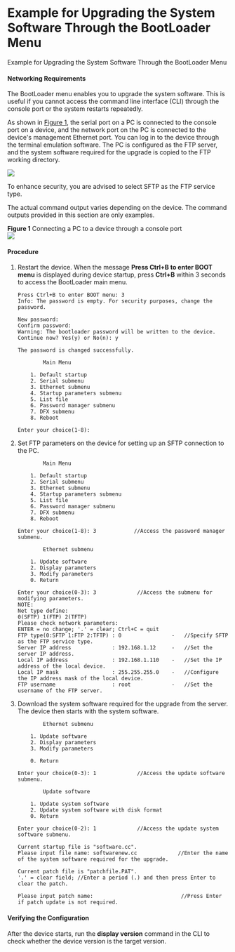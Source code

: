 Example for Upgrading the System Software Through the BootLoader Menu
=====================================================================

Example for Upgrading the System Software Through the BootLoader Menu

#### Networking Requirements

The BootLoader menu enables you to upgrade the system software. This is useful if you cannot access the command line interface (CLI) through the console port or the system restarts repeatedly.

As shown in [Figure 1](#EN-US_TASK_0000001563884453__fig176971549194019), the serial port on a PC is connected to the console port on a device, and the network port on the PC is connected to the device's management Ethernet port. You can log in to the device through the terminal emulation software. The PC is configured as the FTP server, and the system software required for the upgrade is copied to the FTP working directory.

![](public_sys-resources/note_3.0-en-us.png) 

To enhance security, you are advised to select SFTP as the FTP service type.

The actual command output varies depending on the device. The command outputs provided in this section are only examples.


**Figure 1** Connecting a PC to a device through a console port  
![](figure/en-us_image_0000001646681278.png)

#### Procedure

1. Restart the device. When the message **Press Ctrl+B to enter BOOT menu** is displayed during device startup, press **Ctrl+B** within 3 seconds to access the BootLoader main menu.
   
   
   ```
   Press Ctrl+B to enter BOOT menu: 3                                              
   Info: The password is empty. For security purposes, change the password.        
   
   New password:                           
   Confirm password:                                                               
   Warning: The bootloader password will be written to the device.                                                                     
   Continue now? Yes(y) or No(n): y
   
   The password is changed successfully.                                           
   
           Main Menu                                                               
   
       1. Default startup                                                          
       2. Serial submenu     
       3. Ethernet submenu                                                         
       4. Startup parameters submenu                                               
       5. List file                                                                
       6. Password manager submenu                                                 
       7. DFX submenu                                                             
       8. Reboot      
   
   Enter your choice(1-8):
   ```
2. Set FTP parameters on the device for setting up an SFTP connection to the PC.
   
   
   ```
           Main Menu                                                               
   
       1. Default startup                                                          
       2. Serial submenu      
       3. Ethernet submenu                                                         
       4. Startup parameters submenu                                               
       5. List file                                                                
       6. Password manager submenu                                                 
       7. DFX submenu                                                             
       8. Reboot      
   
   Enter your choice(1-8): 3            //Access the password manager submenu.
             
           Ethernet submenu                                                        
   
       1. Update software                                                          
       2. Display parameters                                                       
       3. Modify parameters  
       0. Return                                                                   
   
   Enter your choice(0-3): 3             //Access the submenu for modifying parameters.
   NOTE:
   Net type define:
   0(SFTP) 1(FTP) 2(TFTP)  
   Please check network parameters:
   ENTER = no change; '.' = clear; Ctrl+C = quit
   FTP type(0:SFTP 1:FTP 2:TFTP) : 0                -   //Specify SFTP as the FTP service type.
   Server IP address             : 192.168.1.12     -   //Set the server IP address.
   Local IP address              : 192.168.1.110    -   //Set the IP address of the local device.
   Local IP mask                 : 255.255.255.0    -   //Configure the IP address mask of the local device.
   FTP username                  : root             -   //Set the username of the FTP server.
   ```
3. Download the system software required for the upgrade from the server. The device then starts with the system software.
   
   
   ```
           Ethernet submenu                                                        
   
       1. Update software                                                          
       2. Display parameters                                                       
       3. Modify parameters 
                                                          
       0. Return                                                                   
   
   Enter your choice(0-3): 1             //Access the update software submenu.
   
           Update software                                                         
   
       1. Update system software                                                   
       2. Update system software with disk format                                  
       0. Return                                                                   
   
   Enter your choice(0-2): 1             //Access the update system software submenu.
   
   Current startup file is "software.cc".
   Please input file name: softwarenew.cc             //Enter the name of the system software required for the upgrade.
   
   Current patch file is "patchfile.PAT".
   '.' = clear field; //Enter a period (.) and then press Enter to clear the patch.
   
   Please input patch name:                            //Press Enter if patch update is not required.
   ```

#### Verifying the Configuration

After the device starts, run the **display version** command in the CLI to check whether the device version is the target version.